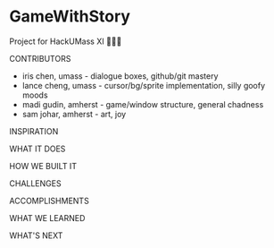 # GameWithStory
Project for HackUMass XI 🦣🥳🎈 

CONTRIBUTORS
* iris chen, umass - dialogue boxes, github/git mastery
* lance cheng, umass - cursor/bg/sprite implementation, silly goofy moods
* madi gudin, amherst - game/window structure, general chadness
* sam johar, amherst - art, joy
  
INSPIRATION

WHAT IT DOES

HOW WE BUILT IT

CHALLENGES

ACCOMPLISHMENTS

WHAT WE LEARNED

WHAT'S NEXT
